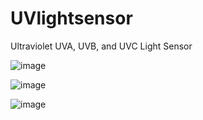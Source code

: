 # UVlightsensor
Ultraviolet UVA, UVB, and UVC Light Sensor

![image](https://github.com/Gburdel/UVlightsensor/assets/30203498/83d312b5-6e89-4c5e-8640-ae992c87f5eb)

![image](https://github.com/Gburdel/UVlightsensor/assets/30203498/f127e40c-00cd-446c-9e9d-424988e7fd5d)

![image](https://github.com/Gburdel/UVlightsensor/assets/30203498/2c7ab435-5744-4ac5-aaf2-c95194aa1c1e)
